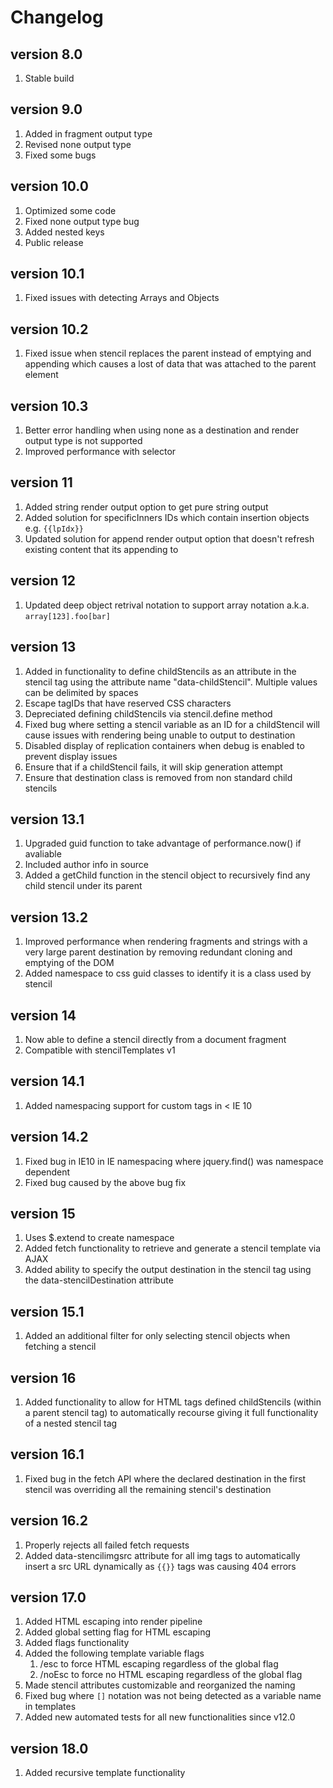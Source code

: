 # Changelog

## version 8.0

1. Stable build

## version 9.0

1. Added in fragment output type
1. Revised none output type
1. Fixed some bugs

## version 10.0

1. Optimized some code
1. Fixed none output type bug
1. Added nested keys
1. Public release

## version 10.1

1. Fixed issues with detecting Arrays and Objects

## version 10.2

1. Fixed issue when stencil replaces the parent instead of emptying and appending which causes a lost of data that was attached to the parent element

## version 10.3

1. Better error handling when using none as a destination and render output type is not supported
1. Improved performance with selector

## version 11

1. Added string render output option to get pure string output
1. Added solution for specificInners IDs which contain insertion objects e.g. `{{lpIdx}}`
1. Updated solution for append render output option that doesn't refresh existing content that its appending to

## version 12

1. Updated deep object retrival notation to support array notation a.k.a. `array[123].foo[bar]`

## version 13

1. Added in functionality to define childStencils as an attribute in the stencil tag using the attribute name "data-childStencil". Multiple values can be delimited by spaces
1. Escape tagIDs that have reserved CSS characters
1. Depreciated defining childStencils via stencil.define method
1. Fixed bug where setting a stencil variable as an ID for a childStencil will cause issues with rendering being unable to output to destination
1. Disabled display of replication containers when debug is enabled to prevent display issues
1. Ensure that if a childStencil fails, it will skip generation attempt
1. Ensure that destination class is removed from non standard child stencils

## version 13.1

1. Upgraded guid function to take advantage of performance.now() if avaliable
1. Included author info in source
1. Added a getChild function in the stencil object to recursively find any child stencil under its parent

## version 13.2

1. Improved performance when rendering fragments and strings with a very large parent destination by removing redundant cloning and emptying of the DOM
1. Added namespace to css guid classes to identify it is a class used by stencil

## version 14

1. Now able to define a stencil directly from a document fragment
1. Compatible with stencilTemplates v1

## version 14.1

1. Added namespacing support for custom tags in < IE 10

## version 14.2

1. Fixed bug in IE10 in IE namespacing where jquery.find() was namespace dependent
1. Fixed bug caused by the above bug fix

## version 15

1. Uses $.extend to create namespace
1. Added fetch functionality to retrieve and generate a stencil template via AJAX
1. Added ability to specify the output destination in the stencil tag using the data-stencilDestination attribute

## version 15.1

1. Added an additional filter for only selecting stencil objects when fetching a stencil

## version 16

1. Added functionality to allow for HTML tags defined childStencils (within a parent stencil tag) to automatically recourse giving it full functionality of a  nested stencil tag

## version 16.1

1. Fixed bug in the fetch API where the declared destination in the first stencil was overriding all the remaining stencil's destination

## version 16.2

1. Properly rejects all failed fetch requests
1. Added data-stencilimgsrc attribute for all img tags to automatically insert a src URL dynamically as `{{}}` tags was causing 404 errors

## version 17.0

1. Added HTML escaping into render pipeline
1. Added global setting flag for HTML escaping
1. Added flags functionality
1. Added the following template variable flags
   1. /esc to force HTML escaping regardless of the global flag
   1. /noEsc to force no HTML escaping regardless of the global flag
1. Made stencil attributes customizable and reorganized the naming
1. Fixed bug where `[]` notation was not being detected as a variable name in templates
1. Added new automated tests for all new functionalities since v12.0

## version 18.0

1. Added recursive template functionality